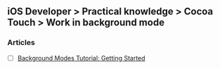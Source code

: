 ## iOS Developer > Practical knowledge > Cocoa Touch > Work in background mode

### Articles
- [ ] [Background Modes Tutorial: Getting Started](https://www.raywenderlich.com/143128/background-modes-tutorial-getting-started)


